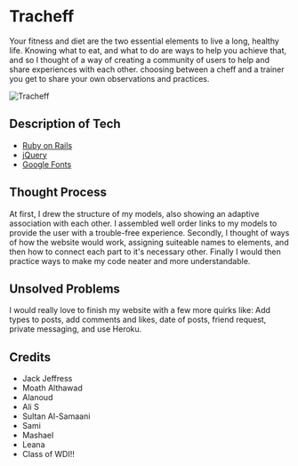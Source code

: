 # Tracheff
Your fitness and diet are the two essential elements to live a long, healthy life. Knowing what to eat, and what to do are ways to help you achieve that, and so I thought of a way of creating a community of users to help and share experiences with each other. choosing between a cheff and a trainer you get to share your own observations and practices.

![Tracheff](https://image.ibb.co/kcErjf/Screen-Shot-2018-11-14-at-9-23-14-AM.png )

## Description of Tech
- [Ruby on Rails](https://guides.rubyonrails.org/getting_started.html)
- [jQuery](https://code.jquery.com/)
- [Google Fonts](https://fonts.google.com/)

## Thought Process
At first, I drew the structure of my models, also showing an adaptive association with each other. I assembled well order links to my models to provide the user with a trouble-free experience. Secondly, I thought of ways of how the website would work, assigning suiteable names to elements, and then how to connect each part to it's necessary other. Finally I would then practice ways to make my code neater and more understandable.

## Unsolved Problems
I would really love to finish my website with a few more quirks like: Add types to posts, add comments and likes, date of posts, friend request, private messaging, and use Heroku. 

## Credits
- Jack Jeffress
- Moath Althawad
- Alanoud
- Ali S
- Sultan Al-Samaani
- Sami
- Mashael
- Leana
- Class of WDI!!

